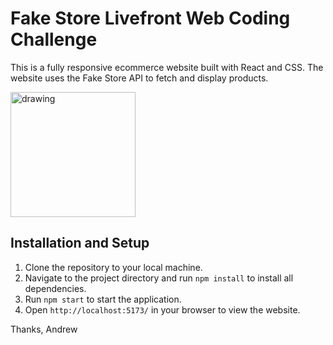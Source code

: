 # Fake Store Livefront Web Coding Challenge 

This is a fully responsive ecommerce website built with React and CSS. The website uses the Fake Store API to fetch and display products.

<img src="drawing.jpg" alt="drawing" style="width:200px;"/>


## Installation and Setup
1. Clone the repository to your local machine.
2. Navigate to the project directory and run `npm install` to install all dependencies.
3. Run `npm start` to start the application.
4. Open `http://localhost:5173/` in your browser to view the website.


Thanks,
Andrew